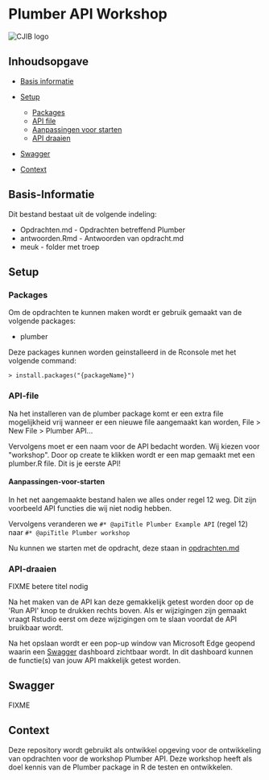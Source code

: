# Plumber API Workshop

![CJIB logo](https://www.startpage.com/av/proxy-image?piurl=https%3A%2F%2Flirp.cdn-website.com%2Ffacce8ee%2Fdms3rep%2Fmulti%2Fopt%2Fcjib-fdc2d6ea-e2d6e3a5-640w.png&sp=1634200661T45270be02ae2d3d01bd87cc5caf2d46572c3625b15c30c3da8d2ad405b6a888e)

## Inhoudsopgave
* [Basis informatie](#Basis-Informatie)

* [Setup](#Setup)
	* [Packages](#Packages)
	* [API file](#API-file)
	* [Aanpassingen voor starten](#Aanpassingen-voor-starten)
	* [API draaien](#API-draaien)
	
* [Swagger](#Swagger)

* [Context](#Context)

## Basis-Informatie
Dit bestand bestaat uit de volgende indeling:
* Opdrachten.md - Opdrachten betreffend Plumber
* antwoorden.Rmd - Antwoorden van opdracht.md
* meuk - folder met troep


## Setup
### Packages
Om de opdrachten te kunnen maken wordt er gebruik gemaakt van de volgende packages:
* plumber

Deze packages kunnen worden geinstalleerd in de Rconsole met het volgende command:
```
> install.packages("{packageName}")
```

### API-file
Na het installeren van de plumber package komt er een extra file mogelijkheid vrij wanneer er een nieuwe file aangemaakt kan worden, File > New File > Plumber API...

Vervolgens moet er een naam voor de API bedacht worden. Wij kiezen voor "workshop".
Door op create te klikken wordt er een map gemaakt met een plumber.R file. Dit is je eerste API!

#### Aanpassingen-voor-starten
In het net aangemaakte bestand halen we alles onder regel 12 weg. Dit zijn voorbeeld API functies die wij niet nodig hebben.

Vervolgens veranderen we ```#* @apiTitle Plumber Example API``` (regel 12) naar ```#* @apiTitle Plumber workshop```

Nu kunnen we starten met de opdracht, deze staan in [opdrachten.md](https://github.com/Victinyx/PlumberWS/blob/main/opdrachten.md)


### API-draaien 
FIXME betere titel nodig

Na het maken van de API kan deze gemakkelijk getest worden door op de 'Run API' knop te drukken rechts boven. Als er wijzigingen zijn gemaakt vraagt Rstudio eerst om deze wijzigingen om te slaan voordat de API bruikbaar wordt. 

Na het opslaan wordt er een pop-up window van Microsoft Edge geopend waarin een [Swagger](#Swagger) dashboard zichtbaar wordt. In dit dashboard kunnen de functie(s) van jouw API makkelijk getest worden.


## Swagger
FIXME


## Context
Deze repository wordt gebruikt als ontwikkel opgeving voor de ontwikkeling van opdrachten voor de workshop Plumber API. Deze workshop heeft als doel kennis van de Plumber package in R de testen en ontwikkelen.

